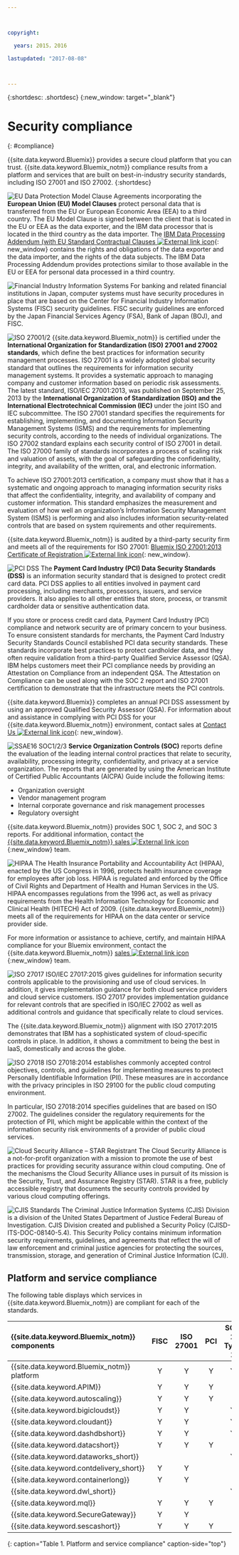 ```yaml
---



copyright:

  years: 2015，2016

lastupdated: "2017-08-08" 



---
```


{:shortdesc: .shortdesc}
{:new_window: target="_blank"}

# Security compliance
{: #compliance}

{{site.data.keyword.Bluemix}} provides a secure cloud platform that you can trust. {{site.data.keyword.Bluemix_notm}} compliance results from a platform and services that are built on best-in-industry security standards, including ISO 27001 and ISO 27002.
{:shortdesc}

![EU Data Protection Model Clause](images/icon_eumc.png)  Agreements incorporating the **European Union (EU) Model Clauses** protect personal data that is transferred from the EU or European Economic Area (EEA) to a third country. The EU Model Clause is signed between the client that is located in the EU or EEA as the data exporter, and the IBM data processor that is located in the third country as the data importer. The [IBM Data Processing Addendum (with EU Standard Contractual Clauses ![External link icon](../icons/launch-glyph.svg "External link icon")](http://www-01.ibm.com/common/ssi/cgi-bin/ssialias?subtype=ST&infotype=SA&htmlfid=KUJ12408USEN&attachment=KUJ12408USEN.PDF){: new_window} contains the rights and obligations of the data exporter and the data importer, and the rights of the data subjects. The IBM Data Processing Addendum provides protections similar to those available in the EU or EEA for personal data processed in a third country.



![Financial Industry Information Systems](images/FISC.gif)  For banking and related financial institutions in Japan, computer systems must have security procedures in place that are based on the Center for Financial Industry Information Systems (FISC) security guidelines. FISC security guidelines are enforced by the Japan Financial Services Agency (FSA), Bank of Japan (BOJ), and FISC.
 

![ISO 27001/2](images/icon_iso27k1.png)  {{site.data.keyword.Bluemix_notm}} is certified under the **International Organization for Standardization (ISO) 27001 and 27002 standards**, which define the best practices for information security management processes. ISO 27001 is a widely adopted global security standard that outlines the requirements for information security management systems. It provides a systematic approach to managing company and customer information based on periodic risk assessments. The latest standard, ISO/IEC 27001:2013, was published on September 25, 2013 by the **International Organization of Standardization (ISO) and the International Electrotechnical Commission (IEC)** under the joint ISO and IEC subcommittee. The ISO 27001 standard specifies the requirements for establishing, implementing, and documenting Information Security Management Systems (ISMS) and the requirements for implementing security controls, according to the needs of individual organizations. The ISO 27002 standard explains each security control of ISO 27001 in detail. The ISO 27000 family of standards incorporates a process of scaling risk and valuation of assets, with the goal of safeguarding the confidentiality, integrity, and availability of the written, oral, and electronic information.

To achieve ISO 27001:2013 certification, a company must show that it has a systematic and ongoing approach to managing information security risks that affect the confidentiality, integrity, and availability of company and customer information. This standard emphasizes the measurement and evaluation of how well an organization’s Information Security Management System (ISMS) is performing and also includes information security-related controls that are based on system rquirements and other requirements.

{{site.data.keyword.Bluemix_notm}} is audited by a third-party security firm and meets all of the requirements for ISO 27001: [Bluemix ISO 27001:2013 Certificate of Registration ![External link icon](../icons/launch-glyph.svg "External link icon")](ftp://public.dhe.ibm.com/cloud/bluemix/compliance/Bluemix_ISO27K1_WWCert_2016.pdf){: new_window}.

![PCI DSS](images/icon_pci.png)  The **Payment Card Industry (PCI) Data Security Standards (DSS)** is an information security standard that is designed to protect credit card data. PCI DSS applies to all entities involved in payment card processing, including merchants, processors, issuers, and service providers. It also applies to all other entities that store, process, or transmit cardholder data or sensitive authentication data.

If you store or process credit card data, Payment Card Industry (PCI) compliance and network security are of primary concern to your business. To ensure consistent standards for merchants, the Payment Card Industry Security Standards Council established PCI data security standards. These standards incorporate best practices to protect cardholder data, and they often require validation from a third-party Qualified Service Assessor (QSA). IBM helps customers meet their PCI compliance needs by providing an Attestation on Compliance from an independent QSA. The Attestation on Compliance can be used along with the SOC 2 report and ISO 27001 certification to demonstrate that the infrastructure meets the PCI controls.

{{site.data.keyword.Bluemix}} completes an annual PCI DSS assessment by using an approved Qualified Security Assessor (QSA). For information about and assistance in complying with PCI DSS for your {{site.data.keyword.Bluemix_notm}} environment, contact sales at [Contact Us ![External link icon](../icons/launch-glyph.svg "External link icon")](https://console.ng.bluemix.net/?direct=classic/#/contactUs/cloudOEPaneId=contactUs){: new_window}.

![SSAE16 SOC1/2/3](images/icon_aicpa.png) **Service Organization Controls (SOC)** reports define the evaluation of the leading internal control practices that relate to security, availability, processing integrity, confidentiality, and privacy at a service organization. The reports that are generated by using the American Institute of Certified Public Accountants (AICPA) Guide include the following items: 
  * Organization oversight
  * Vendor management program
  * Internal corporate governance and risk management processes
  * Regulatory oversight
 
{{site.data.keyword.Bluemix_notm}} provides SOC 1, SOC 2, and SOC 3 reports. For additional information, contact the [{{site.data.keyword.Bluemix_notm}} sales ![External link icon](../icons/launch-glyph.svg "External link icon")](mailto:bmxcert1@us.ibm.com){:new_window} team. 


![HIPAA](images/icon_hipaa.png) The Health Insurance Portability and Accountability Act (HIPAA), enacted by the US Congress in 1996, protects health insurance coverage for employees after job loss. HIPAA is regulated and enforced by the Office of Civil Rights and Department of Health and Human Services in the US. HIPAA encompasses regulations from the 1996 act, as well as privacy requirements from the Health Information Technology for Economic and Clinical Health (HITECH) Act of 2009. {{site.data.keyword.Bluemix_notm}} meets all of the requirements for HIPAA on the data center or service provider side.

For more information or assistance to achieve, certify, and maintain HIPAA compliance for your Bluemix environment, contact the {{site.data.keyword.Bluemix_notm}} [sales ![External link icon](../icons/launch-glyph.svg "External link icon")](mailto:cloudplatform_compliance@us.ibm.com){:new_window} team.


![ISO 27017](images/icon_ISO27017.png) ISO/IEC 27017:2015 gives guidelines for information security controls applicable to the provisioning and use of cloud services. In addition, it gives implementation guidance for both cloud service providers and cloud service customers. ISO 27017 provides implementation guidance for relevant controls that are specified in ISO/IEC 27002 as well as additional controls and guidance that specifically relate to cloud services.

The {{site.data.keyword.Bluemix_notm}} alignment with ISO 27017:2015 demonstrates that IBM has a sophisticated system of cloud-specific controls in place. In addition, it shows a commitment to being the best in IaaS, domestically and across the globe.


![ISO 27018](images/icon_ISO27018.png) ISO 27018:2014 establishes commonly accepted control objectives, controls, and guidelines for implementing measures to protect Personally Identifiable Information (PII). These measures are in accordance with the privacy principles in ISO 29100 for the public cloud computing environment.

In particular, ISO 27018:2014 specifies guidelines that are based on ISO 27002. The guidelines consider the regulatory requirements for the protection of PII, which might be applicable within the context of the information security risk environments of a provider of public cloud services.


![Cloud Security Alliance – STAR Registrant](images/icon_CSA.png) The Cloud Security Alliance is a not-for-profit organization with a mission to promote the use of best practices for providing security assurance within cloud computing. One of the mechanisms the Cloud Security Alliance uses in pursuit of its mission is the Security, Trust, and Assurance Registry (STAR). STAR is a free, publicly accessible registry that documents the security controls provided by various cloud computing offerings.


![CJIS Standards](images/icon_CJIS.png) The Criminal Justice Information Systems (CJIS) Division is a division of the United States Department of Justice Federal Bureau of Investigation. CJIS Division created and published a Security Policy (CJISD-ITS-DOC-08140-5.4). This Security Policy contains minimum information security requirements, guidelines, and agreements that reflect the will of law enforcement and criminal justice agencies for protecting the sources, transmission, storage, and generation of Criminal Justice Information (CJI).



## Platform and service compliance
The following table displays which services in {{site.data.keyword.Bluemix_notm}} are compliant for each of the standards.

|{{site.data.keyword.Bluemix_notm}} components		|FISC		|ISO 27001	|PCI |SOC 2 Type 1		|
|:----------------------|:---------:|:---------:|:---------:|:---------:|
|{{site.data.keyword.Bluemix_notm}} platform		|Y			|Y	|Y	|Y	|
|{{site.data.keyword.APIM}}			|Y	|Y |Y	|			|
|{{site.data.keyword.autoscaling}}			|Y	|Y |Y	|			|
|{{site.data.keyword.bigicloudst}}			|Y |Y |	|Y |
|{{site.data.keyword.cloudant}}				|Y |Y |	|Y	|
|{{site.data.keyword.dashdbshort}}			|Y	|Y	|	|Y	|
|{{site.data.keyword.datacshort}}			|Y	|Y	|Y	|			|
|{{site.data.keyword.dataworks_short}}				|	|	|	|Y	 		|
|{{site.data.keyword.contdelivery_short}}					|Y	|Y	|	|			|
|{{site.data.keyword.containerlong}}			|Y		|Y	|	|			|
|{{site.data.keyword.dwl_short}}				|	|	|	|Y	 		|
|{{site.data.keyword.mql}}				|Y	|Y	|Y	|	 		|
|{{site.data.keyword.SecureGateway}}			|Y	|Y |	|	 		|
|{{site.data.keyword.sescashort}}     |Y |Y |Y	|  |
{: caption="Table 1. Platform and service compliance" caption-side="top"}
